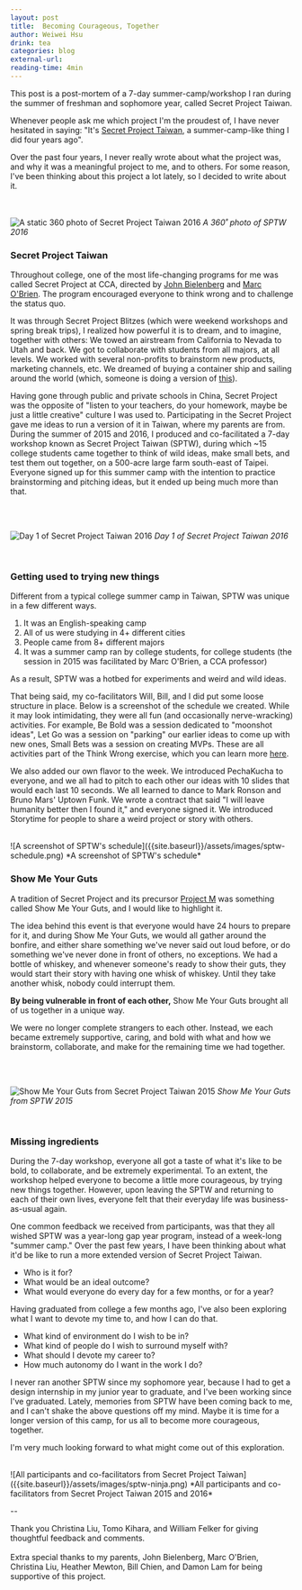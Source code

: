```yaml
---
layout: post
title:  Becoming Courageous, Together
author: Weiwei Hsu
drink: tea
categories: blog
external-url:
reading-time: 4min
---
```

<head>
<!-- Primary Meta Tags -->
<title>Starting Tiny and Often, at Tiny Factories</title>
<meta name="title" content="Becoming Courageous, Together">
<meta name="description" content="This post is a post-mortem of a 7-day summer-camp/workshop I ran">

<!-- Open Graph / Facebook -->
<meta property="og:type" content="website">
<meta property="og:url" content="http://weiweihsu.com/2019-02-20/becoming-courageous-together">
<meta property="og:title" content="Becoming Courageous, Together">
<meta property="og:description" content="This post is a post-mortem of a 7-day summer-camp/workshop I ran">
<meta property="og:image" content="http://weiweihsu.com/assets/images/sptw-ninja.png">

<!-- Twitter -->
<meta property="twitter:card" content="summary_large_image">
<meta property="twitter:url" content="http://weiweihsu.com/2019-02-20/becoming-courageous-together">
<meta property="twitter:title" content="Becoming Courageous, Together">
<meta property="twitter:description" content="This post is a post-mortem of a 7-day summer-camp/workshop I ran">
<meta property="twitter:image" content="http://weiweihsu.com/assets/images/sptw-ninja.png">
</head>


This post is a post-mortem of a 7-day summer-camp/workshop I ran during the summer of freshman and sophomore year, called Secret Project Taiwan.

Whenever people ask me which project I'm the proudest of, I have never hesitated in saying: "It's [Secret Project Taiwan](https://web.archive.org/web/20170628055307/https://www.cca.edu/news/2015/11/24/student-takes-secret-project-abroad), a summer-camp-like thing I did four years ago".

Over the past four years, I never really wrote about what the project was, and why it was a meaningful project to me, and to others. For some reason, I've been thinking about this project a lot lately, so I decided to write about it.

<br><br>
![A static 360 photo of Secret Project Taiwan 2016]({{site.baseurl}}/assets/images/sptw-360-2.jpg)
*A 360˚ photo of SPTW 2016*
<br>

### Secret Project Taiwan
Throughout college, one of the most life-changing programs for me was called Secret Project at CCA, directed by [John Bielenberg](https://en.wikipedia.org/wiki/John_Bielenberg) and [Marc O'Brien](https://marcobrien.net). The program encouraged everyone to think wrong and to challenge the status quo.

It was through Secret Project Blitzes (which were weekend workshops and spring break trips), I realized how powerful it is to dream, and to imagine, together with others:
We towed an airstream from California to Nevada to Utah and back. We got to collaborate with students from all majors, at all levels. We worked with several non-profits to brainstorm new products, marketing channels, etc. We dreamed of buying a container ship and sailing around the world (which, someone is doing a version of [this](https://www.patreon.com/100)).

Having gone through public and private schools in China, Secret Project was the opposite of "listen to your teachers, do your homework, maybe be just a little creative" culture I was used to. Participating in the Secret Project gave me ideas to run a version of it in Taiwan, where my parents are from. During the summer of 2015 and 2016, I produced and co-facilitated a 7-day workshop known as Secret Project Taiwan (SPTW), during which ~15 college students came together to think of wild ideas, make small bets, and test them out together, on a 500-acre large farm south-east of Taipei. Everyone signed up for this summer camp with the intention to practice brainstorming and pitching ideas, but it ended up being much more than that.

<br><br>

![Day 1 of Secret Project Taiwan 2016]({{site.baseurl}}/assets/images/sptw-farm.jpeg)
*Day 1 of Secret Project Taiwan 2016*

<br>

### Getting used to trying new things
Different from a typical college summer camp in Taiwan, SPTW was unique in a few different ways.
1. It was an English-speaking camp
2. All of us were studying in 4+ different cities
3. People came from 8+ different majors
4. It was a summer camp ran by college students, for college students (the session in 2015 was facilitated by Marc O'Brien, a CCA professor)

As a result, SPTW was a hotbed for experiments and weird and wild ideas.

That being said, my co-facilitators Will, Bill, and I did put some loose structure in place. Below is a screenshot of the schedule we created. While it may look intimidating, they were all fun (and occasionally nerve-wracking) activities. For example, Be Bold was a session dedicated to "moonshot ideas", Let Go was a session on "parking" our earlier ideas to come up with new ones, Small Bets was a session on creating MVPs. These are all activities part of the Think Wrong exercise, which you can learn more [here](https://www.youtube.com/watch?v=srq7BBemFY4).

We also added our own flavor to the week. We introduced PechaKucha to everyone, and we all had to pitch to each other our ideas with 10 slides that would each last 10 seconds. We all learned to dance to Mark Ronson and Bruno Mars' Uptown Funk. We wrote a contract that said "I will leave humanity better then I found it," and everyone signed it. We introduced Storytime for people to share a weird project or story with others.

<br>
![A screenshot of SPTW's schedule]({{site.baseurl}}/assets/images/sptw-schedule.png)
*A screenshot of SPTW's schedule*

<br>

### Show Me Your Guts
A tradition of Secret Project and its precursor [Project M](http://www.projectmlab.com) was something called Show Me Your Guts, and I would like to highlight it.

The idea behind this event is that everyone would have 24 hours to prepare for it, and during Show Me Your Guts, we would all gather around the bonfire, and either share something we've never said out loud before, or do something we've never done in front of others, no exceptions. We had a bottle of whiskey, and whenever someone's ready to show their guts, they would start their story with having one whisk of whiskey. Until they take another whisk, nobody could interrupt them.

**By being vulnerable in front of each other,** Show Me Your Guts brought all of us together in a unique way.

We were no longer complete strangers to each other. Instead, we each became extremely supportive, caring, and bold with what and how we brainstorm, collaborate, and make for the remaining time we had together.

<br><br>

![Show Me Your Guts from Secret Project Taiwan 2015]({{site.baseurl}}/assets/images/guts.png)
*Show Me Your Guts from SPTW 2015*

<br>

### Missing ingredients
During the 7-day workshop, everyone all got a taste of what it's like to be bold, to collaborate, and be extremely experimental. To an extent, the workshop helped everyone to become a little more courageous, by trying new things together. However, upon leaving the SPTW and returning to each of their own lives, everyone felt that their everyday life was business-as-usual again.

One common feedback we received from participants, was that they all wished SPTW was a year-long gap year program, instead of a week-long "summer camp." Over the past few years, I have been thinking about what it'd be like to run a more extended version of Secret Project Taiwan.

+ Who is it for?
+ What would be an ideal outcome?
+ What would everyone do every day for a few months, or for a year?

Having graduated from college a few months ago, I've also been exploring what I want to devote my time to, and how I can do that.

+ What kind of environment do I wish to be in?
+ What kind of people do I wish to surround myself with?
+ What should I devote my career to?
+ How much autonomy do I want in the work I do?

I never ran another SPTW since my sophomore year, because I had to get a design internship in my junior year to graduate, and I've been working since I've graduated. Lately, memories from SPTW have been coming back to me, and I can't shake the above questions off my mind. Maybe it is time for a longer version of this camp, for us all to become more courageous, together.

I'm very much looking forward to what might come out of this exploration.

<br>
![All participants and co-facilitators from Secret Project Taiwan]({{site.baseurl}}/assets/images/sptw-ninja.png)
*All participants and co-facilitators from Secret Project Taiwan 2015 and 2016*
<br>

--

Thank you Christina Liu, Tomo Kihara, and William Felker for giving thoughtful feedback and comments.
<br><br>
Extra special thanks to my parents, John Bielenberg, Marc O'Brien, Christina Liu, Heather Mewton, Bill Chien, and Damon Lam for being supportive of this project.
